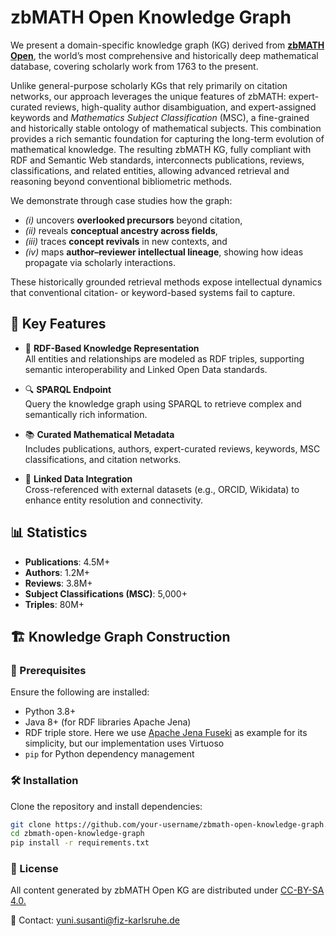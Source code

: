 # zbMATH Open Knowledge Graph

We present a domain-specific knowledge graph (KG) derived from [**zbMATH Open**](https://zbmath.org/), the world’s most comprehensive and historically deep mathematical database, covering scholarly work from 1763 to the present. 

Unlike general-purpose scholarly KGs that rely primarily on citation networks, our approach leverages the unique features of zbMATH: expert-curated reviews, high-quality author disambiguation, and expert-assigned keywords and *Mathematics Subject Classification* (MSC), a fine-grained and historically stable ontology of mathematical subjects. This combination provides a rich semantic foundation for capturing the long-term evolution of mathematical knowledge. The resulting zbMATH KG, fully compliant with RDF and Semantic Web standards, interconnects publications, reviews, classifications, and related entities, allowing advanced retrieval and reasoning beyond conventional bibliometric methods.

We demonstrate through case studies how the graph:
- *(i)* uncovers **overlooked precursors** beyond citation,
- *(ii)* reveals **conceptual ancestry across fields**,
- *(iii)* traces **concept revivals** in new contexts, and
- *(iv)* maps **author–reviewer intellectual lineage**, showing how ideas propagate via scholarly interactions.

These historically grounded retrieval methods expose intellectual dynamics that conventional citation- or keyword-based systems fail to capture.

## 📌 Key Features

- 🧠 **RDF-Based Knowledge Representation**  
  All entities and relationships are modeled as RDF triples, supporting semantic interoperability and Linked Open Data standards.

- 🔍 **SPARQL Endpoint**  
  Query the knowledge graph using SPARQL to retrieve complex and semantically rich information.

- 📚 **Curated Mathematical Metadata**  
  Includes publications, authors, expert-curated reviews, keywords, MSC classifications, and citation networks.

- 🔄 **Linked Data Integration**  
  Cross-referenced with external datasets (e.g., ORCID, Wikidata) to enhance entity resolution and connectivity.

## 📊 Statistics

- **Publications**: 4.5M+
- **Authors**: 1.2M+
- **Reviews**: 3.8M+
- **Subject Classifications (MSC)**: 5,000+
- **Triples**: 80M+

## 🏗️ Knowledge Graph Construction

### 🔧 Prerequisites

Ensure the following are installed:

- Python 3.8+
- Java 8+ (for RDF libraries Apache Jena)
- RDF triple store. Here we use [Apache Jena Fuseki](https://jena.apache.org/documentation/fuseki2/) as example for its simplicity, but our implementation uses Virtuoso
- `pip` for Python dependency management

### 🛠️ Installation

Clone the repository and install dependencies:

```bash
git clone https://github.com/your-username/zbmath-open-knowledge-graph.git
cd zbmath-open-knowledge-graph
pip install -r requirements.txt
```

### 📜 License

All content generated by zbMATH Open KG are distributed under [CC-BY-SA 4.0.](https://creativecommons.org/licenses/by-sa/4.0/)

📧 Contact: yuni.susanti@fiz-karlsruhe.de
